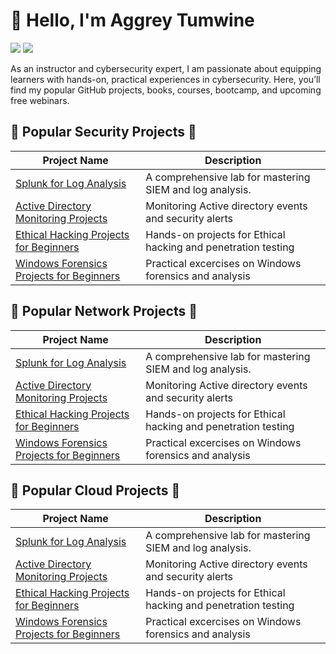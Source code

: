 # 👋 Hello, I'm Aggrey Tumwine
<a href="https://www.linkedin.com/in/aggreytumwine/"><img src="https://img.shields.io/badge/-LinkedIn-0072b1?&style=for-the-badge&logo=linkedin&logoColor=white" /></a>
<a href="https://www.youtube.com/@infoknox"><img src="https://img.shields.io/badge/-YouTube-FF0000?&style=for-the-badge&logo=YouTube&logoColor=white" /></a>


As an instructor and cybersecurity expert, I am passionate about equipping learners with hands-on, practical experiences in cybersecurity. Here, you’ll find my popular GitHub projects, books, courses, bootcamp, and upcoming free webinars.

## 🚀 Popular Security Projects 🔐

| Project Name                                         | Description                                                   |
|------------------------------------------------------|---------------------------------------------------------------|
| [Splunk for Log Analysis]()                 | A comprehensive lab for mastering SIEM and log analysis.      |
| [Active Directory Monitoring Projects]()        | Monitoring Active directory events and security alerts      |
| [Ethical Hacking Projects for Beginners]()               | Hands-on projects for Ethical hacking and penetration testing      |
| [Windows Forensics Projects for Beginners]()  | Practical excercises on Windows forensics and analysis |

## 🚀 Popular Network Projects 🔐

| Project Name                                         | Description                                                   |
|------------------------------------------------------|---------------------------------------------------------------|
| [Splunk for Log Analysis]()                 | A comprehensive lab for mastering SIEM and log analysis.      |
| [Active Directory Monitoring Projects]()        | Monitoring Active directory events and security alerts      |
| [Ethical Hacking Projects for Beginners]()               | Hands-on projects for Ethical hacking and penetration testing      |
| [Windows Forensics Projects for Beginners]()  | Practical excercises on Windows forensics and analysis |


## 🚀 Popular Cloud Projects 🔐

| Project Name                                         | Description                                                   |
|------------------------------------------------------|---------------------------------------------------------------|
| [Splunk for Log Analysis]()                 | A comprehensive lab for mastering SIEM and log analysis.      |
| [Active Directory Monitoring Projects]()        | Monitoring Active directory events and security alerts      |
| [Ethical Hacking Projects for Beginners]()               | Hands-on projects for Ethical hacking and penetration testing      |
| [Windows Forensics Projects for Beginners]()  | Practical excercises on Windows forensics and analysis |


